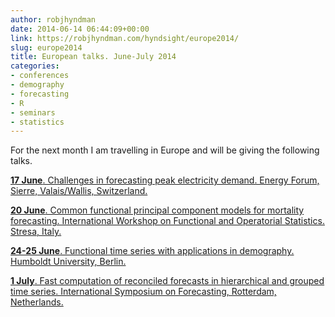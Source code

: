 ```yaml
---
author: robjhyndman
date: 2014-06-14 06:44:09+00:00
link: https://robjhyndman.com/hyndsight/europe2014/
slug: europe2014
title: European talks. June-July 2014
categories:
- conferences
- demography
- forecasting
- R
- seminars
- statistics
---
```


For the next month I am travelling in Europe and will be giving the following talks.

[**17 June**. Challenges in forecasting peak electricity demand. Energy Forum, Sierre, Valais/Wallis, Switzerland.](/seminars/swiss-energy-forum/)

[**20 June**. Common functional principal component models for mortality forecasting. International Workshop on Functional and Operatorial Statistics. Stresa, Italy.](/publications/cfpc-iwfos/)

[**24-25 June**. Functional time series with applications in demography. Humboldt University, Berlin.](/seminars/fts-berlin/)

[**1 July**. Fast computation of reconciled forecasts in hierarchical and grouped time series. International Symposium on Forecasting, Rotterdam, Netherlands.](/seminars/hgts-2/)
